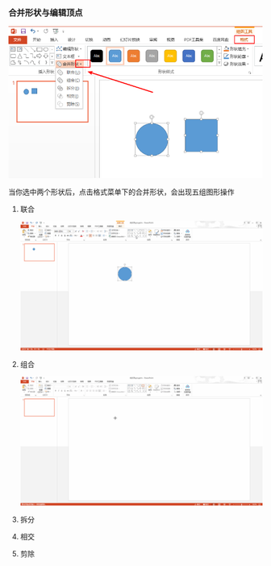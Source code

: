 ### 合并形状与编辑顶点

![image-20201028212045406](https://raw.githubusercontent.com/huxiaoning/img/master/20201028212710.png)

当你选中两个形状后，点击格式菜单下的合并形状，会出现五组图形操作

1. 联合

   ![联合](https://raw.githubusercontent.com/huxiaoning/img/master/20201028212449.gif)

2. 组合

   ![组合](https://raw.githubusercontent.com/huxiaoning/img/master/20201028212643.gif)

3. 拆分

4. 相交

5. 剪除